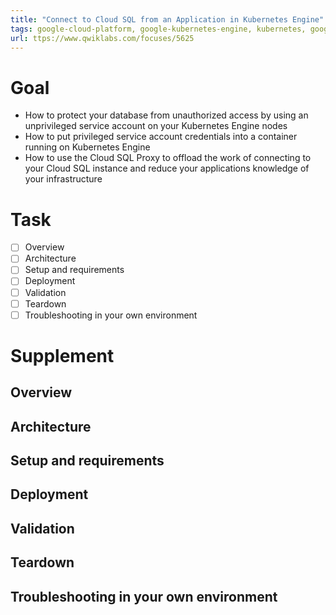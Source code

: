```yaml
---
title: "Connect to Cloud SQL from an Application in Kubernetes Engine"
tags: google-cloud-platform, google-kubernetes-engine, kubernetes, google-cloud-sql
url: ttps://www.qwiklabs.com/focuses/5625
---
```


# Goal
- How to protect your database from unauthorized access by using an unprivileged service account on your Kubernetes Engine nodes
- How to put privileged service account credentials into a container running on Kubernetes Engine
- How to use the Cloud SQL Proxy to offload the work of connecting to your Cloud SQL instance and reduce your applications knowledge of your infrastructure

# Task
- [ ] Overview
- [ ] Architecture
- [ ] Setup and requirements
- [ ] Deployment
- [ ] Validation
- [ ] Teardown
- [ ] Troubleshooting in your own environment

# Supplement
## Overview
## Architecture
## Setup and requirements
## Deployment
## Validation
## Teardown
## Troubleshooting in your own environment
